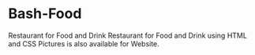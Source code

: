 # Bash-Food
Restaurant for Food and Drink
Restaurant for Food and Drink using HTML and CSS
Pictures is also available for Website.
